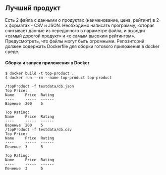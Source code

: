 ## Лучший продукт

Есть 2 файла с данными о продуктах (наименование, цена, рейтинг) в 2-х
форматах - CSV и JSON. Необходимо написать программу, которая считывает
данные из переданного в параметре файла, и выводит  «самый дорогой
продукт» и «с самым высоким рейтингом». Предусмотреть, что файлы могут
быть огромными. Репозиторий должен содержать Dockerfile для сборки
готового приложения в docker среде.

#### Сборка и запуск приложения в Docker

```shell script
$ docker build -t top-product .
$ docker run --rm --name top-product top-product

/topProduct -f testdata/db.json
Top Price:
Name     Price  Rating
----     -----  ------
Варенье  200    5

Top Rating:
Name     Price  Rating
----     -----  ------
Варенье  200    5
/topProduct -f testdata/db.csv
Top Price:
Name     Price  Rating
----     -----  ------
Печенье  3      5

Top Rating:
Name     Price  Rating
----     -----  ------
Печенье  3      5
```
